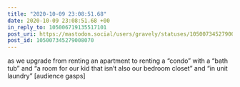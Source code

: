 ```yaml
---
title: "2020-10-09 23:08:51.68"
date: 2020-10-09 23:08:51.68 +00
in_reply_to: 105006719135517101
post_uri: https://mastodon.social/users/gravely/statuses/105007345279008070
post_id: 105007345279008070
---
```

as we upgrade from renting an apartment to renting a “condo” with a “bath tub” and “a room for our kid that isn’t also our bedroom closet” and “in unit laundry” [audience gasps]


